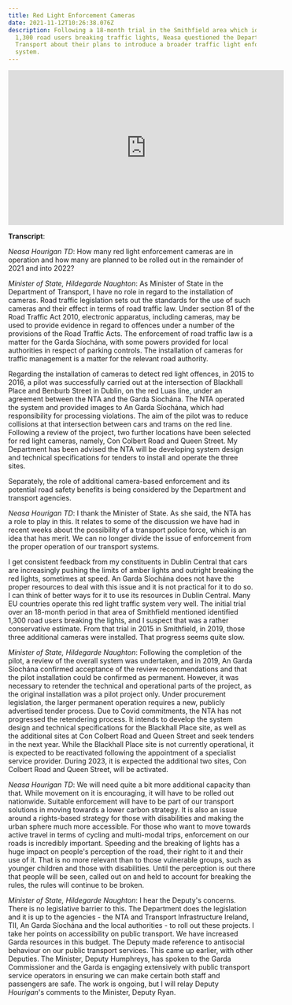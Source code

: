 ```yaml
---
title: Red Light Enforcement Cameras
date: 2021-11-12T10:26:38.076Z
description: Following a 18-month trial in the Smithfield area which identified
  1,300 road users breaking traffic lights, Neasa questioned the Department for
  Transport about their plans to introduce a broader traffic light enforcement
  system.
---
```

<iframe width="560" height="315" src="https://www.youtube.com/embed/JaRV7VfE2cM" title="YouTube video player" frameborder="0" allow="accelerometer; autoplay; clipboard-write; encrypted-media; gyroscope; picture-in-picture" allowfullscreen></iframe>

**Transcript**:

*Neasa Hourigan TD*: How many red light enforcement cameras are in operation and how many are planned to be rolled out in the remainder of 2021 and into 2022?

*Minister of State, Hildegarde Naughton*: As Minister of State in the Department of Transport, I have no role in regard to the installation of cameras. Road traffic legislation sets out the standards for the use of such cameras and their effect in terms of road traffic law. Under section 81 of the Road Traffic Act 2010, electronic apparatus, including cameras, may be used to provide evidence in regard to offences under a number of the provisions of the Road Traffic Acts. The enforcement of road traffic law is a matter for the Garda Síochána, with some powers provided for local authorities in respect of parking controls. The installation of cameras for traffic management is a matter for the relevant road authority.

Regarding the installation of cameras to detect red light offences, in 2015 to 2016, a pilot was successfully carried out at the intersection of Blackhall Place and Benburb Street in Dublin, on the red Luas line, under an agreement between the NTA and the Garda Síochána. The NTA operated the system and provided images to An Garda Síochána, which had responsibility for processing violations. The aim of the pilot was to reduce collisions at that intersection between cars and trams on the red line. Following a review of the project, two further locations have been selected for red light cameras, namely, Con Colbert Road and Queen Street. My Department has been advised the NTA will be developing system design and technical specifications for tenders to install and operate the three sites.

Separately, the role of additional camera-based enforcement and its potential road safety benefits is being considered by the Department and transport agencies.

*Neasa Hourigan TD*: I thank the Minister of State. As she said, the NTA has a role to play in this. It relates to some of the discussion we have had in recent weeks about the possibility of a transport police force, which is an idea that has merit. We can no longer divide the issue of enforcement from the proper operation of our transport systems.

I get consistent feedback from my constituents in Dublin Central that cars are increasingly pushing the limits of amber lights and outright breaking the red lights, sometimes at speed. An Garda Síochána does not have the proper resources to deal with this issue and it is not practical for it to do so. I can think of better ways for it to use its resources in Dublin Central. Many EU countries operate this red light traffic system very well. The initial trial over an 18-month period in that area of Smithfield mentioned identified 1,300 road users breaking the lights, and I suspect that was a rather conservative estimate. From that trial in 2015 in Smithfield, in 2019, those three additional cameras were installed. That progress seems quite slow.

*Minister of State, Hildegarde Naughton*: Following the completion of the pilot, a review of the overall system was undertaken, and in 2019, An Garda Síochána confirmed acceptance of the review recommendations and that the pilot installation could be confirmed as permanent. However, it was necessary to retender the technical and operational parts of the project, as the original installation was a pilot project only. Under procurement legislation, the larger permanent operation requires a new, publicly advertised tender process. Due to Covid commitments, the NTA has not progressed the retendering process. It intends to develop the system design and technical specifications for the Blackhall Place site, as well as the additional sites at Con Colbert Road and Queen Street and seek tenders in the next year. While the Blackhall Place site is not currently operational, it is expected to be reactivated following the appointment of a specialist service provider. During 2023, it is expected the additional two sites, Con Colbert Road and Queen Street, will be activated.

*Neasa Hourigan TD*: We will need quite a bit more additional capacity than that. While movement on it is encouraging, it will have to be rolled out nationwide. Suitable enforcement will have to be part of our transport solutions in moving towards a lower carbon strategy. It is also an issue around a rights-based strategy for those with disabilities and making the urban sphere much more accessible. For those who want to move towards active travel in terms of cycling and multi-modal trips, enforcement on our roads is incredibly important. Speeding and the breaking of lights has a huge impact on people's perception of the road, their right to it and their use of it. That is no more relevant than to those vulnerable groups, such as younger children and those with disabilities. Until the perception is out there that people will be seen, called out on and held to account for breaking the rules, the rules will continue to be broken.

*Minister of State, Hildegarde Naughton*: I hear the Deputy's concerns. There is no legislative barrier to this. The Department does the legislation and it is up to the agencies - the NTA and Transport Infrastructure Ireland, TII, An Garda Síochána and the local authorities - to roll out these projects. I take her points on accessibility on public transport. We have increased Garda resources in this budget. The Deputy made reference to antisocial behaviour on our public transport services. This came up earlier, with other Deputies. The Minister, Deputy Humphreys, has spoken to the Garda Commissioner and the Garda is engaging extensively with public transport service operators in ensuring we can make certain both staff and passengers are safe. The work is ongoing, but I will relay Deputy *Hourigan*'s comments to the Minister, Deputy Ryan.